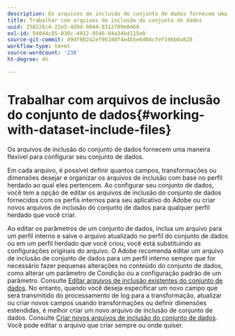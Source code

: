 ```yaml
---
description: Os arquivos de inclusão do conjunto de dados fornecem uma maneira flexível para configurar seu conjunto de dados.
title: Trabalhar com arquivos de inclusão do conjunto de dados
uuid: 258226c4-22e5-4d9d-9044-8312709e0460
exl-id: 94044c85-030c-4912-9546-d4a34b4115e0
source-git-commit: d9df90242ef96188f4e4b5e6d04cfef196b0a628
workflow-type: tm+mt
source-wordcount: '238'
ht-degree: 4%

---
```


# Trabalhar com arquivos de inclusão do conjunto de dados{#working-with-dataset-include-files}

Os arquivos de inclusão do conjunto de dados fornecem uma maneira flexível para configurar seu conjunto de dados.

Em cada arquivo, é possível definir quantos campos, transformações ou dimensões desejar e organizar os arquivos de inclusão com base no perfil herdado ao qual eles pertencem. Ao configurar seu conjunto de dados, você tem a opção de editar os arquivos de inclusão do conjunto de dados fornecidos com os perfis internos para seu aplicativo do Adobe ou criar novos arquivos de inclusão do conjunto de dados para qualquer perfil herdado que você criar.

Ao editar os parâmetros de um conjunto de dados, inclua um arquivo para um perfil interno e salve o arquivo atualizado no perfil do conjunto de dados ou em um perfil herdado que você criou, você está substituindo as configurações originais do arquivo. O Adobe recomenda editar um arquivo de inclusão de conjunto de dados para um perfil interno sempre que for necessário fazer pequenas alterações no conteúdo do conjunto de dados, como alterar um parâmetro de Condição ou a configuração padrão de um parâmetro. Consulte [Editar arquivos de inclusão existentes do conjunto de dados](../../../../home/c-dataset-const-proc/c-dataset-inc-files/c-work-dataset-inc-files/t-edit-ex-dataset-inc-files.md#task-456c04e38ebc425fb35677a6bb6aa077). No entanto, quando você deseja especificar um novo campo que será transmitido do processamento de log para a transformação, atualizar ou criar novos campos usando transformações ou definir dimensões estendidas, é melhor criar um novo arquivo de inclusão de conjunto de dados. Consulte [Criar novos arquivos de inclusão do conjunto de dados](../../../../home/c-dataset-const-proc/c-dataset-inc-files/c-work-dataset-inc-files/t-create-new-dataset-inc-files.md#task-b29f30605c374a6ca747ac843337b06e). Você pode editar o arquivo que criar sempre ou onde quiser.
